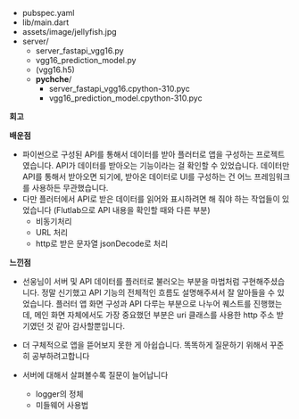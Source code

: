 * pubspec.yaml
* lib/main.dart
* assets/image/jellyfish.jpg
* server/
  * server_fastapi_vgg16.py
  * vgg16_prediction_model.py
  * (vgg16.h5)
  * __pychche__/
    * server_fastapi_vgg16.cpython-310.pyc
    * vgg16_prediction_model.cpython-310.pyc


**회고**

__배운점__

* 파이썬으로 구성된 API를 통해서 데이터를 받아 플러터로 앱을 구성하는 프로젝트였습니다. API가 데이터를 받아오는 기능이라는 걸 확인할 수 있었습니다. 데이터만 API를 통해서 받아오면 되기에, 받아온 데이터로 UI를 구성하는 건 어느 프레임워크를 사용하든 무관했습니다.
* 다만 플러터에서 API로 받은 데이터를 읽어와 표시하려면 해 줘야 하는 작업들이 있었습니다 (Flutlab으로 API 내용을 확인할 때와 다른 부분)
  * 비동기처리
  * URL 처리
  * http로 받은 문자열 jsonDecode로 처리

__느낀점__
* 선웅님이 서버 및 API 데이터를 플러터로 불러오는 부분을 마법처럼 구현해주셨습니다. 정말 신기했고 API 기능의 전체적인 흐름도 설명해주셔서 잘 알아들을 수 있었습니다. 플러터 앱 화면 구성과 API 다루는 부분으로 나누어 퀘스트를 진행했는데, 메인 화면 자체에서도 가장 중요했던 부분은 uri 클래스를 사용한 http 주소 받기였던 것 같아 감사할뿐입니다.
* 더 구체적으로 앱을 뜯어보지 못한 게 아쉽습니다. 똑똑하게 질문하기 위해서 꾸준히 공부하려고합니다

* 서버에 대해서 살펴볼수록 질문이 늘어납니다
  * logger의 정체
  * 미들웨어 사용법
